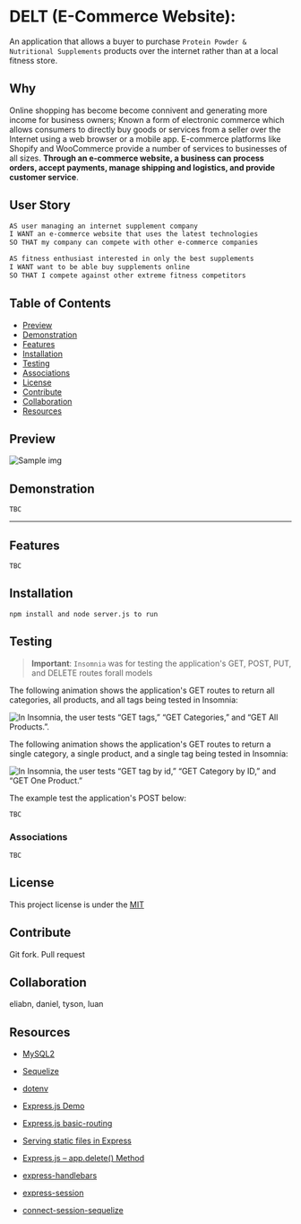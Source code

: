# DELT (E-Commerce Website): 

An application that allows a buyer to purchase `Protein Powder & Nutritional Supplements` products over the internet rather than at a local fitness store.

## Why

Online shopping has become become connivent and generating more income for business owners; Known a form of electronic commerce which allows consumers to directly buy goods or services from a seller over the Internet using a web browser or a mobile app. E-commerce platforms like Shopify and WooCommerce provide a number of services to businesses of all sizes. **Through an e-commerce website, a business can process orders, accept payments, manage shipping and logistics, and provide customer service**.

## User Story

```md
AS user managing an internet supplement company
I WANT an e-commerce website that uses the latest technologies
SO THAT my company can compete with other e-commerce companies
```

```md
AS fitness enthusiast interested in only the best supplements
I WANT want to be able buy supplements online
SO THAT I compete against other extreme fitness competitors
```
## Table of Contents

- [Preview](#preview)
- [Demonstration](#demonstration)
- [Features](#features)
- [Installation](#installation)
- [Testing](#testing)
- [Associations](#associations)
- [License](#license)
- [Contribute](#contribute)
- [Collaboration](#collaboration)
- [Resources](#resources)



## Preview 
![Sample img](sample/sample-screenshot.Png)


## Demonstration

`TBC`

---


## Features

`TBC`

## Installation
```
npm install and node server.js to run
```

## Testing

> **Important**: `Insomnia` was for testing the application's GET, POST, PUT, and DELETE routes forall models

The following animation shows the application's GET routes to return all categories, all products, and all tags being tested in Insomnia:

![In Insomnia, the user tests “GET tags,” “GET Categories,” and “GET All Products.”.](./Assets/orm-demo-01.gif)

The following animation shows the application's GET routes to return a single category, a single product, and a single tag being tested in Insomnia:

![In Insomnia, the user tests “GET tag by id,” “GET Category by ID,” and “GET One Product.”](./Assets/)

The example test the application's POST below:

`TBC`

### Associations

`TBC`

## License

This project license is under the [MIT](https://opensource.org/licenses/MIT)

## Contribute

Git fork. Pull request

## Collaboration

eliabn, daniel, tyson, luan

## Resources

* [MySQL2](https://www.npmjs.com/package/mysql2)

* [Sequelize](https://www.npmjs.com/package/sequelize)

* [dotenv](https://www.npmjs.com/package/dotenv)

* [Express.js Demo](https://expressjs.com/en/starter/hello-world.html)

* [Express.js basic-routing](https://expressjs.com/en/starter/basic-routing.html)

* [Serving static files in Express](https://expressjs.com/en/starter/static-files.html)

* [Express.js – app.delete() Method](https://www.tutorialspoint.com/express-js-app-delete-method)

* [express-handlebars](https://www.npmjs.com/package/express-handlebars)

* [express-session](https://www.npmjs.com/package/express-session)

* [connect-session-sequelize](https://www.npmjs.com/package/connect-session-sequelize)
